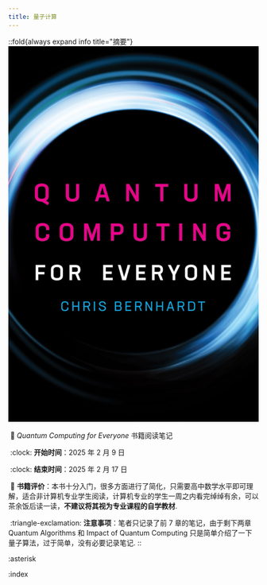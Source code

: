 ```yaml
---
title: 量子计算
---
```


::fold{always expand info title="摘要"}
![*Quantum Computing for Everyone*](./assets/index.cover.jpg)

&nbsp;:book: *Quantum Computing for Everyone* 书籍阅读笔记

&nbsp;:clock: **开始时间**：2025 年 2 月 9 日

&nbsp;:clock: **结束时间**：2025 年 2 月 17 日

&nbsp;:pencil: **书籍评价**：本书十分入门，很多方面进行了简化，只需要高中数学水平即可理解，适合非计算机专业学生阅读，计算机专业的学生一周之内看完绰绰有余，可以茶余饭后读一读，**不建议将其视为专业课程的自学教材**.

&nbsp;:triangle-exclamation: **注意事项**：笔者只记录了前 7 章的笔记，由于剩下两章 Quantum Algorithms 和 Impact of Quantum Computing 只是简单介绍了一下量子算法，过于简单，没有必要记录笔记.
::

:asterisk

:index
